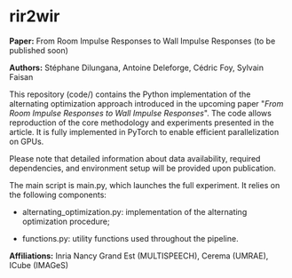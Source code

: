# rir2wir

**Paper:** From Room Impulse Responses to Wall Impulse Responses (to be published soon)

**Authors:** Stéphane Dilungana, Antoine Deleforge, Cédric Foy, Sylvain Faisan

This repository (code/) contains the Python implementation of the alternating optimization approach introduced in the upcoming paper "_From Room Impulse Responses to Wall Impulse Responses_". The code allows reproduction of the core methodology and experiments presented in the article. It is fully implemented in PyTorch to enable efficient parallelization on GPUs.

Please note that detailed information about data availability, required dependencies, and environment setup will be provided upon publication.

The main script is main.py, which launches the full experiment. It relies on the following components:

- alternating_optimization.py: implementation of the alternating optimization procedure;
      
- functions.py: utility functions used throughout the pipeline.
  
**Affiliations:** Inria Nancy Grand Est (MULTISPEECH), Cerema (UMRAE), ICube (IMAGeS)
